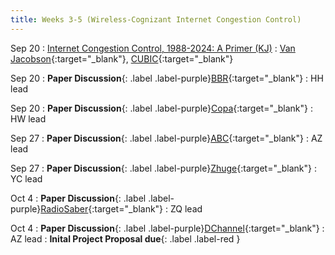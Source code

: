 ```yaml
---
title: Weeks 3-5 (Wireless-Cognizant Internet Congestion Control)
---
```


Sep 20
: [Internet Congestion Control, 1988-2024: A Primer (KJ)](#)
  : [Van Jacobson](https://www.zotero.org/groups/5463939/recent_advances_in_wireless_networks_fall_24/collections/3RBACEQ3/items/XN7BYQ8Q/attachment/NZ8IBLZE/reader){:target="_blank"}, [CUBIC](https://www.zotero.org/groups/5463939/recent_advances_in_wireless_networks_fall_24/collections/3RBACEQ3/items/EW36YX3L/attachment/IUP5V287/reader){:target="_blank"}

Sep 20
: **Paper Discussion**{: .label .label-purple}[BBR](https://app.perusall.com/courses/cos597s_f2024-advanced-topics-in-computer-science-recent-advances-in-wireless-networks/bbr-828834614){:target="_blank"}
  : HH lead

Sep 20
: **Paper Discussion**{: .label .label-purple}[Copa](https://app.perusall.com/courses/cos597s_f2024-advanced-topics-in-computer-science-recent-advances-in-wireless-networks/copa){:target="_blank"}
  : HW lead

Sep 27
: **Paper Discussion**{: .label .label-purple}[ABC](https://app.perusall.com/courses/cos597s_f2024-advanced-topics-in-computer-science-recent-advances-in-wireless-networks/abc-359550305){:target="_blank"}
  : AZ lead

Sep 27
: **Paper Discussion**{: .label .label-purple}[Zhuge](https://app.perusall.com/courses/cos597s_f2024-advanced-topics-in-computer-science-recent-advances-in-wireless-networks/zhuge){:target="_blank"}
  : YC lead

Oct 4
: **Paper Discussion**{: .label .label-purple}[RadioSaber](https://app.perusall.com/courses/cos597s_f2024-advanced-topics-in-computer-science-recent-advances-in-wireless-networks/radiosaber){:target="_blank"}
  : ZQ lead

Oct 4
: **Paper Discussion**{: .label .label-purple}[DChannel](https://app.perusall.com/courses/cos597s_f2024-advanced-topics-in-computer-science-recent-advances-in-wireless-networks/dchannel){:target="_blank"}
  : AZ lead
: **Inital Project Proposal due**{: .label .label-red }
